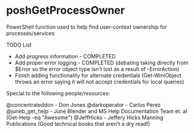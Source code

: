 poshGetProcessOwner
===================

PowerShell function used to help find user-context ownership for processes/services

TODO List
+ Add progress information - COMPLETED
+ Add proper error logging - COMPLETED (debating taking directly from $Error so the error object type isn't lost as a result of -ErrorAction)
+ Finish adding functionality for alternate credentials (Get-WmiObject throws an error saying it will not accept credentials for local queries)

Special to the following people/resources:

@concentrateddon - Don Jones
@darkoperator - Carlos Perez
@juneb_get_help - June Blender and MS Help Documentation Team et. al (Get-Help -eq "Awesome")
@JeffHicks - Jeffery Hicks
Manning Publications (Good technical books that aren't a dry read!)
